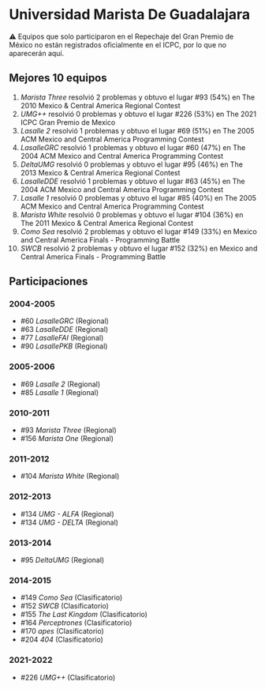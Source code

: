 # Universidad Marista De Guadalajara

:warning: Equipos que solo participaron en el Repechaje del Gran Premio de México no están registrados oficialmente en el ICPC, por lo que no aparecerán aquí.

## Mejores 10 equipos

1. _Marista Three_ resolvió 2 problemas y obtuvo el lugar #93 (54%) en The 2010 Mexico & Central America Regional Contest
1. _UMG++_ resolvió 0 problemas y obtuvo el lugar #226 (53%) en The 2021 ICPC Gran Premio de Mexico
1. _Lasalle 2_ resolvió 1 problemas y obtuvo el lugar #69 (51%) en The 2005 ACM Mexico and Central America Programming Contest
1. _LasalleGRC_ resolvió 1 problemas y obtuvo el lugar #60 (47%) en The 2004 ACM Mexico and Central America Programming Contest
1. _DeltaUMG_ resolvió 0 problemas y obtuvo el lugar #95 (46%) en The 2013 Mexico & Central America Regional Contest
1. _LasalleDDE_ resolvió 1 problemas y obtuvo el lugar #63 (45%) en The 2004 ACM Mexico and Central America Programming Contest
1. _Lasalle 1_ resolvió 0 problemas y obtuvo el lugar #85 (40%) en The 2005 ACM Mexico and Central America Programming Contest
1. _Marista White_ resolvió 0 problemas y obtuvo el lugar #104 (36%) en The 2011 Mexico & Central America Regional Contest
1. _Como Sea_ resolvió 2 problemas y obtuvo el lugar #149 (33%) en Mexico and Central America Finals - Programming Battle
1. _SWCB_ resolvió 2 problemas y obtuvo el lugar #152 (32%) en Mexico and Central America Finals - Programming Battle

## Participaciones

### 2004-2005

- #60 _LasalleGRC_ (Regional)
- #63 _LasalleDDE_ (Regional)
- #77 _LasalleFAI_ (Regional)
- #90 _LasallePKB_ (Regional)

### 2005-2006

- #69 _Lasalle 2_ (Regional)
- #85 _Lasalle 1_ (Regional)

### 2010-2011

- #93 _Marista Three_ (Regional)
- #156 _Marista One_ (Regional)

### 2011-2012

- #104 _Marista White_ (Regional)

### 2012-2013

- #134 _UMG - ALFA_ (Regional)
- #134 _UMG - DELTA_ (Regional)

### 2013-2014

- #95 _DeltaUMG_ (Regional)

### 2014-2015

- #149 _Como Sea_ (Clasificatorio)
- #152 _SWCB_ (Clasificatorio)
- #155 _The Last Kingdom_ (Clasificatorio)
- #164 _Perceptrones_ (Clasificatorio)
- #170 _apes_ (Clasificatorio)
- #204 _404_ (Clasificatorio)

### 2021-2022

- #226 _UMG++_ (Clasificatorio)



